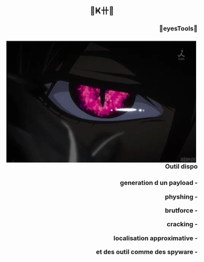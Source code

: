 <h2 align="center">🌸Ҝ卄🌸</h2>
<h3 align="right" >🌸eyesTools🌸<h3>

<p><img align="left" alt="gif" src="https://github.com/KHhkvrc/KHHK/blob/main/giphy.gif" width="500" height="320" /></p>

<h3 align="right"> Outil dispo <h3>
  <p align="right"> generation d un payload -<p>
  <p align="right"> physhing -<p>
  <p align="right"> brutforce -<p>
  <p align="right">cracking -<p>
  <p align="right">localisation approximative -<p>
  <p align="right">et des outil comme des spyware -<p>

